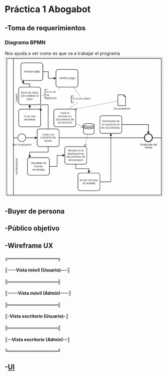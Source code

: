 # Práctica 1 Abogabot 


## -Toma de requerimientos 
### Diagrama BPMN
Nos ayuda a ver como es que va a trabajar el programa
![Image Text](/Practica%201/Recursos/Toma%20de%20requerimientos/Diagrama.jpg)
   
## -Buyer de persona
## -Público objetivo
## -Wireframe UX
#### ╔════════════════╗
#### ║----Vista móvil (Usuario)---║
#### ╠════════════════╣
#### ║-----Vista móvil (Admin)----║
#### ╠════════════════╣
#### ║-Vista escritorio (Usuario)-║
#### ╠════════════════╣
#### ║--Vista escritorio (Admin)--║
#### ╚════════════════╝

## -[UI](https://www.figma.com/file/NFV30enb6A0a1VDAuxONsP/Ui-Pr%C3%A1ctica-1?node-id=0%3A1)
